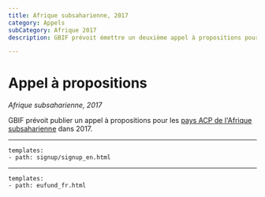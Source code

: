 ```yaml
---
title: Afrique subsaharienne, 2017
category: Appels
subCategory: Afrique 2017
description: GBIF prévoit émettre un deuxième appel à propositions pour l'Afrique subsaharienne dans 2017.

---
```

# Appel à propositions

_Afrique subsaharienne, 2017_

GBIF prévoit publier un appel à propositions pour les [pays ACP de l'Afrique subsaharienne](/calls/africa-2015/eligible-countries) dans 2017.

-----------------

```styledYaml
templates:
- path: signup/signup_en.html
```

------

```styledYaml
templates:
- path: eufund_fr.html
```